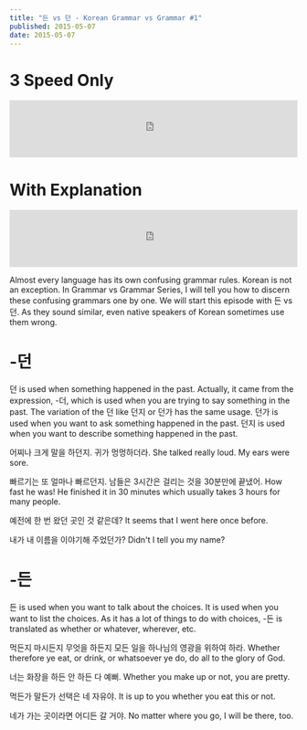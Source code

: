 ```yaml
---
title: "든 vs 던 - Korean Grammar vs Grammar #1"
published: 2015-05-07
date: 2015-05-07
---
```


#  3 Speed Only

<iframe id="audio_iframe" src="https://www.podbean.com/media/player/ds9e4-55d365?skin=10" width="100%" height="100" frameborder="0" scrolling="no"></iframe>

#  With Explanation

<iframe id="audio_iframe" src="https://www.podbean.com/media/player/vfcni-55d36d?skin=10" width="100%" height="100" frameborder="0" scrolling="no"></iframe>

Almost every language has its own confusing grammar rules. Korean is not an exception. In Grammar vs Grammar Series, I will tell you how to discern these confusing grammars one by one. We will start this episode with 든 vs 던. As they sound similar, even native speakers of Korean sometimes use them wrong.

#  -던

던 is used when something happened in the past. Actually, it came from the expression, -더, which is used when you are trying to say something in the past. The variation of the 던 like 던지 or 던가 has the same usage. 던가 is used when you want to ask something happened in the past. 던지 is used when you want to describe something happened in the past.

어찌나 크게 말을 하던지. 귀가 멍멍하더라.
She talked really loud. My ears were sore.

빠르기는 또 얼마나 빠르던지. 남들은 3시간은 걸리는 것을 30분만에 끝냈어.
How fast he was! He finished it in 30 minutes which usually takes 3 hours for many people.

예전에 한 번 왔던 곳인 것 같은데?
It seems that I went here once before.

내가 내 이름을 이야기해 주었던가?
Didn't I tell you my name?

#  -든

든 is used when you want to talk about the choices. It is used when you want to list the choices. As it has a lot of things to do with choices, -든 is translated as whether or whatever, wherever, etc.

먹든지 마시든지 무엇을 하든지 모든 일을 하나님의 영광을 위하여 하라.
Whether therefore ye eat, or drink, or whatsoever ye do, do all to the glory of God.

너는 화장을 하든 안 하든 다 예뻐.
Whether you make up or not, you are pretty.

먹든가 말든가 선택은 네 자유야.
It is up to you whether you eat this or not.

네가 가는 곳이라면 어디든 갈 거야.
No matter where you go, I will be there, too.